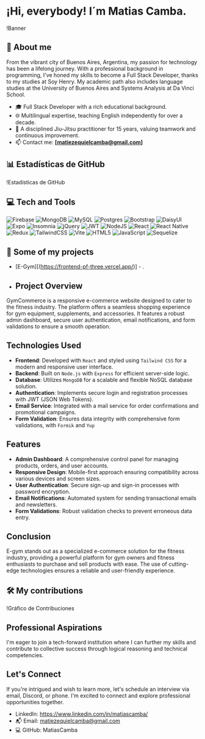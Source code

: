 # ¡Hi, everybody! I´m Matias Camba.

<!-- Introduce una imagen de banner personalizada aquí -->
!Banner

## 👤 About me
From the vibrant city of Buenos Aires, Argentina, my passion for technology has been a lifelong journey. With a professional background in programming, I've honed my skills to become a Full Stack Developer, thanks to my studies at Soy Henry. My academic path also includes language studies at the University of Buenos Aires and Systems Analysis at Da Vinci School.

- 🎓 Full Stack Developer with a rich educational background.
- 🌐 Multilingual expertise, teaching English independently for over a decade.
- 🥋 A disciplined Jiu-Jitsu practitioner for 15 years, valuing teamwork and continuous improvement.
- 📫 Contact me: **[matiezequielcamba@gmail.com]**

## 📊 Estadísticas de GitHub
!Estadísticas de GitHub

## 💻 Tech and Tools
<!-- Personaliza tus insignias aquí: https://shields.io/ -->
![Firebase](https://img.shields.io/badge/firebase-a08021?style=for-the-badge&logo=firebase&logoColor=ffcd34)
![MongoDB](https://img.shields.io/badge/MongoDB-%234ea94b.svg?style=for-the-badge&logo=mongodb&logoColor=white)
![MySQL](https://img.shields.io/badge/mysql-4479A1.svg?style=for-the-badge&logo=mysql&logoColor=white)
![Postgres](https://img.shields.io/badge/postgres-%23316192.svg?style=for-the-badge&logo=postgresql&logoColor=white)
![Bootstrap](https://img.shields.io/badge/bootstrap-%238511FA.svg?style=for-the-badge&logo=bootstrap&logoColor=white)
![DaisyUI](https://img.shields.io/badge/daisyui-5A0EF8?style=for-the-badge&logo=daisyui&logoColor=white)
![Expo](https://img.shields.io/badge/expo-1C1E24?style=for-the-badge&logo=expo&logoColor=#D04A37)
![Insomnia](https://img.shields.io/badge/Insomnia-black?style=for-the-badge&logo=insomnia&logoColor=5849BE)
![jQuery](https://img.shields.io/badge/jquery-%230769AD.svg?style=for-the-badge&logo=jquery&logoColor=white)
![JWT](https://img.shields.io/badge/JWT-black?style=for-the-badge&logo=JSON%20web%20tokens)
![NodeJS](https://img.shields.io/badge/node.js-6DA55F?style=for-the-badge&logo=node.js&logoColor=white)
![React](https://img.shields.io/badge/react-%2320232a.svg?style=for-the-badge&logo=react&logoColor=%2361DAFB)
![React Native](https://img.shields.io/badge/react_native-%2320232a.svg?style=for-the-badge&logo=react&logoColor=%2361DAFB)
![Redux](https://img.shields.io/badge/redux-%23593d88.svg?style=for-the-badge&logo=redux&logoColor=white)
![TailwindCSS](https://img.shields.io/badge/tailwindcss-%2338B2AC.svg?style=for-the-badge&logo=tailwind-css&logoColor=white)
![Vite](https://img.shields.io/badge/vite-%23646CFF.svg?style=for-the-badge&logo=vite&logoColor=white)
![HTML5](https://img.shields.io/badge/html5-%23E34F26.svg?style=for-the-badge&logo=html5&logoColor=white)
![JavaScript](https://img.shields.io/badge/javascript-%23323330.svg?style=for-the-badge&logo=javascript&logoColor=%23F7DF1E)
![Sequelize](https://img.shields.io/badge/Sequelize-52B0E7?style=for-the-badge&logo=Sequelize&logoColor=white)
 

<!-- Añade más tecnologías que conoces -->

## 🌟 Some of my projects
<!-- Asegúrate de actualizar los enlaces con tus repositorios -->
- [E-Gym][(https://frontend-pf-three.vercel.app/)] - .
- ## Project Overview
GymCommerce is a responsive e-commerce website designed to cater to the fitness industry. The platform offers a seamless shopping experience for gym equipment, supplements, and accessories. It features a robust admin dashboard, secure user authentication, email notifications, and form validations to ensure a smooth operation.

## Technologies Used
- **Frontend**: Developed with `React` and styled using `Tailwind CSS` for a modern and responsive user interface.
- **Backend**: Built on `Node.js` with `Express` for efficient server-side logic.
- **Database**: Utilizes `MongoDB` for a scalable and flexible NoSQL database solution.
- **Authentication**: Implements secure login and registration processes with JWT (JSON Web Tokens).
- **Email Service**: Integrated with a mail service for order confirmations and promotional campaigns.
- **Form Validation**: Ensures data integrity with comprehensive form validations, with `Formik` and `Yup`

## Features
- **Admin Dashboard**: A comprehensive control panel for managing products, orders, and user accounts.
- **Responsive Design**: Mobile-first approach ensuring compatibility across various devices and screen sizes.
- **User Authentication**: Secure sign-up and sign-in processes with password encryption.
- **Email Notifications**: Automated system for sending transactional emails and newsletters.
- **Form Validations**: Robust validation checks to prevent erroneous data entry.

## Conclusion
E-gym stands out as a specialized e-commerce solution for the fitness industry, providing a powerful platform for gym owners and fitness enthusiasts to purchase and sell products with ease. The use of cutting-edge technologies ensures a reliable and user-friendly experience.

## 🛠️ My contributions
<!-- Muestra tus contribuciones con un gráfico -->
!Gráfico de Contribuciones

## Professional Aspirations
I'm eager to join a tech-forward institution where I can further my skills and contribute to collective success through logical reasoning and technical competencies.

## Let's Connect
If you're intrigued and wish to learn more, let's schedule an interview via email, Discord, or phone. I'm excited to connect and explore professional opportunities together.

- LinkedIn: https://www.linkedin.com/in/matiascamba/
- 📬 Email: matiezequielcamba@gmail.com
- 💻 GitHub: MatiasCamba


<!-- No olvides actualizar 'tu-usuario' con tu nombre de usuario real de GitHub -->

